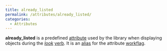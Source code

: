 ```yaml
---
title: already_listed
permalink: /attributes/already_listed/
categories: 
  - Attributes
---
```


**already_listed** is a predefined [attribute](attributes/)
used by the library when displaying objects during the
*[look](verbs/look/)* [verb](declarations/verb/). It is an
[alias](basics/alias/) for the attribute
[workflag](attributes/workflag/).
